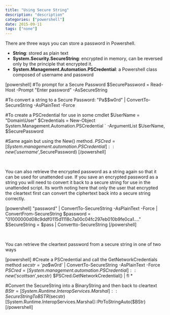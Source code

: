```yaml
---
title: "Using Secure String"
description: "description"
categories: ["powershell"]
date: 2015-09-11
tags: ["none"]
---
```


There are three ways you can store a password in Powershell.
<ul>
	<li><strong>String</strong>: stored as plain text</li>
	<li><strong>System.Security.SecureString</strong>: encrypted in memory, can be reversed only by the principle that encrypted it.</li>
	<li><strong>System.Management.Automation.PSCredential</strong>: a Powershell class composed of username and password</li>
</ul>

[powershell]
#To prompt for a Secure Password
$SecurePassword = Read-Host -Prompt "Enter password" -AsSecureString

#To convert a string to a Secure Password:
"Pa$$w0rd" | ConvertTo-SecureString -AsPlainText -Force

#To create a PSCredential for use in some cmdlet
$UserName = "Domain\User"
$Credentials = New-Object System.Management.Automation.PSCredential `
-ArgumentList $UserName, $SecurePassword

#Same again but using the New() method.
$PSCred = [System.management.automation.PSCredential]::new('username',$SecurePassword)
[/powershell]

&nbsp;

You can also retrieve the encrypted password as a string again so that it can be used for unattended use. If you save an encrypted password as a string you will need to convert it back to a secure string for use in the unattended script. Its worth noting here that only the user that encrypted the cleartext first can convert the ciphertext back into a secure string correctly.

[powershell]
"password" | ConvertTo-SecureString -AsPlainText -Force | ConvertFrom-SecureString
$password = "01000000d08c9ddf0115d1118c7a00c04fc297eb010b9fe0ca1...."
$SecureString = $pass | Convertto-SecureString
[/powershell]

&nbsp;

You can retrieve the cleartext password from a secure string in one of two ways

[powershell]
#Create a PSCredential and call the GetNetworkCredentials method
$secstr = 'pa$$w0rd' | ConvertTo-SecureString -AsPlainText -Force
$PSCred = [System.management.automation.PSCredential]::new('scottsan',$secstr)
$PSCred.GetNetworkCredential() | fl *

#Convert the SecureString into a BinaryString and then back to cleartext
$BStr = [System.Runtime.InteropServices.Marshal]::SecureStringToBSTR($secstr)
[System.Runtime.InteropServices.Marshal]::PtrToStringAuto($BStr)
[/powershell]
